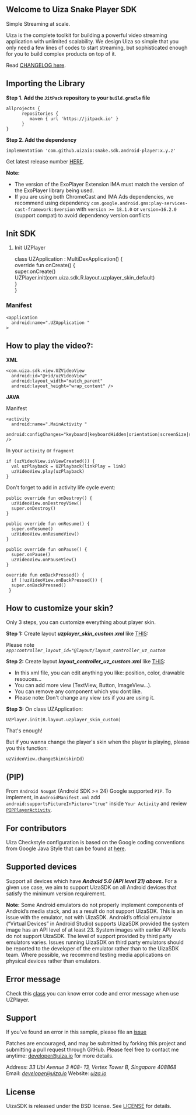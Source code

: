 
## Welcome to Uiza Snake Player SDK

Simple Streaming at scale.

Uiza is the complete toolkit for building a powerful video streaming application with unlimited scalability. We design Uiza so simple that you only need a few lines of codes to start streaming, but sophisticated enough for you to build complex products on top of it.

Read  [CHANGELOG here](https://github.com/uizaio/snake.sdk.android-player/blob/master/CHANGELOG.md).

## [](https://github.com/uizaio/uiza-android-player-sdk/blob/master/README.md#importing-the-library)Importing the Library

**Step 1. Add the  `JitPack`  repository to your  `build.gradle`  file**

    allprojects {
          repositories {
             maven { url 'https://jitpack.io' }
          }
    }

**Step 2. Add the dependency**

    implementation 'com.github.uizaio:snake.sdk.android-player:x.y.z'

Get latest release number  [HERE](https://github.com/uizaio/snake.sdk.android-player/blob/master/CHANGELOG.md).


**Note:**

-   The version of the ExoPlayer Extension IMA must match the version of the ExoPlayer library being used.
-   If you are using both ChromeCast and IMA Ads dependencies, we recommend using dependency  `com.google.android.gms:play-services-cast-framework:$version`  with  `version >= 18.1.0`  or  `version=16.2.0`  (support compat) to avoid dependency version conflicts


## Init SDK

1.  Init UZPlayer

    class UZApplication : MultiDexApplication() {  
      override fun onCreate() {  
         super.onCreate()  
         UZPlayer.init(com.uiza.sdk.R.layout.uzplayer_skin_default)  
      }  
    }

### Manifest

    <application
      android:name=".UZApplication "
    >

## How to play the video?:

**XML**

    <com.uiza.sdk.view.UZVideoView  
      android:id="@+id/uzVideoView"  
      android:layout_width="match_parent"  
      android:layout_height="wrap_content" />

**JAVA**

Manifest

    <activity
      android:name=".MainActivity "
      android:configChanges="keyboard|keyboardHidden|orientation|screenSize|screenLayout|smallestScreenSize|uiMode" />

In your  `activity`  or  `fragment`

    if (uzVideoView.isViewCreated()) {  
      val uzPlayback = UZPlayback(linkPlay = link)  
      uzVideoView.play(uzPlayback)  
    }


Don't forget to add in activity life cycle event:

    public override fun onDestroy() {  
      uzVideoView.onDestroyView()  
      super.onDestroy()  
    }  
      
    public override fun onResume() {  
      super.onResume()  
      uzVideoView.onResumeView()  
    }  
      
    public override fun onPause() {  
      super.onPause()  
      uzVideoView.onPauseView()  
    }  
      
    override fun onBackPressed() {  
      if (!uzVideoView.onBackPressed()) {  
      super.onBackPressed()  
     }



## How to customize your skin?

Only 3 steps, you can customize everything about player skin.

**Step 1:**  Create layout  _**uzplayer_skin_custom.xml**_  like  [THIS](https://github.com/uizaio/snake.sdk.android-player/blob/master/sampleplayer/src/main/res/layout/uzplayer_skin_custom.xml):

Please note  _`app:controller_layout_id="@layout/layout_controller_uz_custom`_

**Step 2:**  Create layout  _**layout_controller_uz_custom.xml**_  like  [THIS](https://github.com/uizaio/snake.sdk.android-player/blob/master/sampleplayer/src/main/res/layout/layout_controller_uz_custom.xml):

-   In this xml file, you can edit anything you like: position, color, drawable resouces...
-   You can add more view (TextView, Button, ImageView...).
-   You can remove any component which you dont like.
-   Please note: Don't change any view  `id`s if you are using it.

**Step 3:**  On class UZApplication:

    UZPlayer.init(R.layout.uzplayer_skin_custom)





That's enough!

But if you wanna change the player's skin when the player is playing, please you this function:

    uzVideoView.changeSkin(skinId)


##  (PIP)

From  `Android Nougat`  (Android SDK >= 24) Google supported  `PIP`. To implement, in  `AndroidManifest.xml`  add  `android:supportsPictureInPicture="true"`  inside  `Your Activity`  and review  [`PIPPlayerActivity`](https://github.com/uizaio/snake.sdk.android-player/blob/master/sampleplayer/src/main/java/com/uiza/sampleplayer/ui/playerpip/PlayerPipActivity.kt).


## For contributors

Uiza Checkstyle configuration is based on the Google coding conventions from Google Java Style that can be found at  [here](https://google.github.io/styleguide/javaguide.html).

## Supported devices

Support all devices which have  _**Android 5.0 (API level 21) above.**_  For a given use case, we aim to support UizaSDK on all Android devices that satisfy the minimum version requirement.

**Note:**  Some Android emulators do not properly implement components of Android’s media stack, and as a result do not support UizaSDK. This is an issue with the emulator, not with UizaSDK. Android’s official emulator (“Virtual Devices” in Android Studio) supports UizaSDK provided the system image has an API level of at least 23. System images with earlier API levels do not support UizaSDK. The level of support provided by third party emulators varies. Issues running UizaSDK on third party emulators should be reported to the developer of the emulator rather than to the UizaSDK team. Where possible, we recommend testing media applications on physical devices rather than emulators.

## Error message

Check this  [class](https://github.com/uizaio/snake.sdk.android-player/blob/master/uzplayer/src/main/java/com/uiza/sdk/exceptions/ErrorConstant.kt)  you can know error code and error message when use UZPlayer.

## Support

If you've found an error in this sample, please file an  [issue](https://github.com/uizaio/snake.sdk.android-player/issues)

Patches are encouraged, and may be submitted by forking this project and submitting a pull request through GitHub. Please feel free to contact me anytime:  [developer@uiza.io](mailto:developer@uiza.io)  for more details.

Address:  _33 Ubi Avenue 3 #08- 13, Vertex Tower B, Singapore 408868_  Email:  _[developer@uiza.io](mailto:developer@uiza.io)_  Website:  _[uiza.io](https://uiza.io/)_

## [](https://github.com/uizaio/uiza-android-player-sdk/blob/master/README.md#license)License

UizaSDK is released under the BSD license. See  [LICENSE](https://github.com/uizaio/uiza-android-player-sdk/blob/master/LICENSE)  for details.